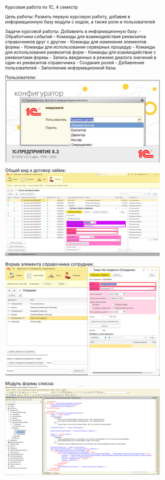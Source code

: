 Курсовая работа по 1С, 4 семестр

Цель работы:
	Развить первую курсовую работу, добавив в информационную базу модули с кодом, а также роли и пользователей

Задачи курсовой работы:
	Добавиить в информационную базу:
	- Обработчики событий
	- Команды для взаимодействия реквизитов справочников друг с другом
	- Команды для изменения элементов формы
	- Команды для использования серверных процедур
	- Команды для использования реквизитов форм
	- Команды для взаимодействие с реквизитами формы
	- Запись введенных в режиме диалога значений в один 
	из реквизитов справочника
	- Создание ролей
	- Добавление пользователей
	- Заполнение информационной базы

Пользователи:	
![вход](https://github.com/egorTrrv/1C_KR2/blob/eee6aef77857cd55565412ee2114616f34c99c5b/pics/%D0%9F%D0%BE%D0%BB%D1%8C%D0%B7%D0%BE%D0%B2%D0%B0%D1%82%D0%B5%D0%BB%D1%8C%D1%81%D0%BA%D0%B8%D0%B9%20%D0%B2%D0%B8%D0%B4/1.png)

Общий вид и договор займа:	
![Общий вид и договор займа](https://github.com/egorTrrv/1C_KR2/blob/eee6aef77857cd55565412ee2114616f34c99c5b/pics/%D0%9F%D0%BE%D0%BB%D1%8C%D0%B7%D0%BE%D0%B2%D0%B0%D1%82%D0%B5%D0%BB%D1%8C%D1%81%D0%BA%D0%B8%D0%B9%20%D0%B2%D0%B8%D0%B4/2.png)

Форма элемента справочника сотрудник:
![Форма элемента справочника сотрудник](https://github.com/egorTrrv/1C_KR2/blob/eee6aef77857cd55565412ee2114616f34c99c5b/pics/%D0%9F%D0%BE%D0%BB%D1%8C%D0%B7%D0%BE%D0%B2%D0%B0%D1%82%D0%B5%D0%BB%D1%8C%D1%81%D0%BA%D0%B8%D0%B9%20%D0%B2%D0%B8%D0%B4/3.png)

Модуль формы списка:
![Модуль формы списка](https://github.com/egorTrrv/1C_KR2/blob/eee6aef77857cd55565412ee2114616f34c99c5b/pics/%D0%9A%D0%BE%D0%BD%D1%84%D0%B8%D0%B3%D1%83%D1%80%D0%B0%D1%86%D0%B8%D1%8F/4.png)
